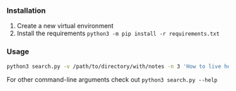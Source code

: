 ### Installation

1. Create a new virtual environment
2. Install the requirements `python3 -m pip install -r requirements.txt`

### Usage
```bash
python3 search.py -v /path/to/directory/with/notes -n 3 'How to live healthy live?'
```

For other command-line arguments check out `python3 search.py --help`

